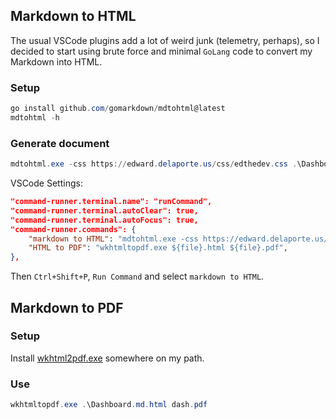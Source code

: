 

## Markdown to HTML

The usual VSCode plugins add a lot of weird junk (telemetry, perhaps), so I decided to start using brute force and minimal `GoLang` code to convert my Markdown into HTML.

### Setup

```powershell
go install github.com/gomarkdown/mdtohtml@latest
mdtohtml -h
```

### Generate document

```powershell
mdtohtml.exe -css https://edward.delaporte.us/css/edthedev.css .\Dashboard.md > Dashboard.html
```

VSCode Settings:
```json
"command-runner.terminal.name": "runCommand",
"command-runner.terminal.autoClear": true,
"command-runner.terminal.autoFocus": true,
"command-runner.commands": {
    "markdown to HTML": "mdtohtml.exe -css https://edward.delaporte.us/css/edthedev.css ${file} > ${file}.html",
	"HTML to PDF": "wkhtmltopdf.exe ${file}.html ${file}.pdf",
},
```

Then `Ctrl+Shift+P`, `Run Command` and select `markdown to HTML`.

## Markdown to PDF

### Setup

Install [wkhtml2pdf.exe](https://wkhtmltopdf.org/) somewhere on my path. 

### Use

```powershell
wkhtmltopdf.exe .\Dashboard.md.html dash.pdf
```
